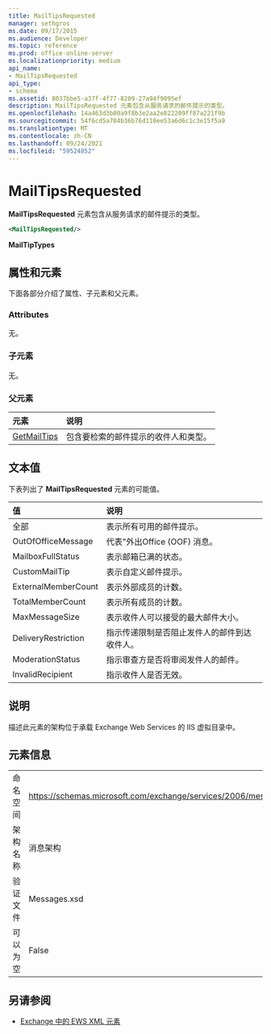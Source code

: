```yaml
---
title: MailTipsRequested
manager: sethgros
ms.date: 09/17/2015
ms.audience: Developer
ms.topic: reference
ms.prod: office-online-server
ms.localizationpriority: medium
api_name:
- MailTipsRequested
api_type:
- schema
ms.assetid: 8037bbe5-a37f-4f77-8209-27a94f9095ef
description: MailTipsRequested 元素包含从服务请求的邮件提示的类型。
ms.openlocfilehash: 14a463d3b00a9f8b3e2aa2e822209ff87a221f9b
ms.sourcegitcommit: 54f6cd5a704b36b76d110ee53a6d6c1c3e15f5a9
ms.translationtype: MT
ms.contentlocale: zh-CN
ms.lasthandoff: 09/24/2021
ms.locfileid: "59524852"
---
```

# <a name="mailtipsrequested"></a>MailTipsRequested

**MailTipsRequested** 元素包含从服务请求的邮件提示的类型。 
  
```XML
<MailTipsRequested/>
```

 **MailTipTypes**
## <a name="attributes-and-elements"></a>属性和元素

下面各部分介绍了属性、子元素和父元素。
  
### <a name="attributes"></a>Attributes

无。
  
### <a name="child-elements"></a>子元素

无。
  
### <a name="parent-elements"></a>父元素

|**元素**|**说明**|
|:-----|:-----|
|[GetMailTips](getmailtips.md) <br/> |包含要检索的邮件提示的收件人和类型。  <br/> |
   
## <a name="text-value"></a>文本值

下表列出了 **MailTipsRequested** 元素的可能值。 
  
|**值**|**说明**|
|:-----|:-----|
|全部  <br/> |表示所有可用的邮件提示。  <br/> |
|OutOfOfficeMessage  <br/> |代表"外出Office (OOF) 消息。  <br/> |
|MailboxFullStatus  <br/> |表示邮箱已满的状态。  <br/> |
|CustomMailTip  <br/> |表示自定义邮件提示。  <br/> |
|ExternalMemberCount  <br/> |表示外部成员的计数。  <br/> |
|TotalMemberCount  <br/> |表示所有成员的计数。  <br/> |
|MaxMessageSize  <br/> |表示收件人可以接受的最大邮件大小。  <br/> |
|DeliveryRestriction  <br/> |指示传递限制是否阻止发件人的邮件到达收件人。  <br/> |
|ModerationStatus  <br/> |指示审查方是否将审阅发件人的邮件。  <br/> |
|InvalidRecipient  <br/> |指示收件人是否无效。  <br/> |
   
## <a name="remarks"></a>说明

描述此元素的架构位于承载 Exchange Web Services 的 IIS 虚拟目录中。
  
## <a name="element-information"></a>元素信息

|||
|:-----|:-----|
|命名空间  <br/> |https://schemas.microsoft.com/exchange/services/2006/messages  <br/> |
|架构名称  <br/> |消息架构  <br/> |
|验证文件  <br/> |Messages.xsd  <br/> |
|可以为空  <br/> |False  <br/> |
   
## <a name="see-also"></a>另请参阅



- [Exchange 中的 EWS XML 元素](ews-xml-elements-in-exchange.md)

